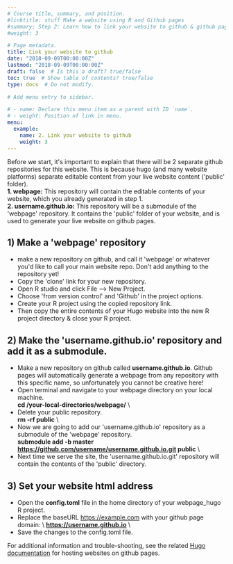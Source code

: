 ```yaml
---
# Course title, summary, and position.
#linktitle: stuff Make a website using R and Github pages
#summary: Step 2: Learn how to link your website to github & github pages 
#weight: 3

# Page metadata.
title: Link your website to github
date: "2018-09-09T00:00:00Z"
lastmod: "2018-09-09T00:00:00Z"
draft: false  # Is this a draft? true/false
toc: true  # Show table of contents? true/false
type: docs  # Do not modify.

# Add menu entry to sidebar.

# - name: Declare this menu item as a parent with ID `name`.
# - weight: Position of link in menu.
menu:
  example:
    name: 2. Link your website to github
    weight: 3
---
```


Before we start, it's important to explain that there will be 2 separate github repositories for this website. This is because hugo (and many website platforms) separate editable content from your live website content ('public' folder). \
**1. webpage:** This repository will contain the editable contents of your website, which you already generated in step 1. \
**2. username.github.io:** This repository will be a submodule of the 'webpage' repository. It contains the 'public' folder of your website, and is used to generate your live website on github pages.  


## 1) Make a 'webpage' repository
* make a new repository on github, and call it 'webpage' or whatever you'd like to call your main website repo. Don't add anything to the repository yet! 
* Copy the 'clone' link for your new repository. 
* Open R studio and click File --> New Project. 
* Choose 'from version control' and 'Github' in the project options.
* Create your R project using the copied repository link. 
* Then copy the entire contents of your Hugo website into the new R project directory & close your R project. 

## 2) Make the 'username.github.io' repository and add it as a submodule. 
* Make a new repository on github called **username.github.io**. Github pages will automatically generate a webpage from any repository with this specific name, so unfortunately you cannot be creative here! 
* Open terminal and navigate to your webpage directory on your local machine. \
**cd /your-local-directories/webpage/** \
* Delete your public repository.\
**rm -rf public** \
* Now we are going to add our 'username.github.io' repository as a submodule of the 'webpage' repository.\
**submodule add -b master https://github.com/username/username.github.io.git public** \
* Next time we serve the site, the 'username.github.io.git' repository will contain the contents of the 'public' directory. 

## 3) Set your website html address
* Open the **config.toml** file in the home directory of your webpage_hugo R project.
* Replace the baseURL https://example.com with your github page domain: \ **https://username.github.io** \
* Save the changes to the config.toml file.


For additional information and trouble-shooting, see the related [Hugo documentation](https://gohugo.io/hosting-and-deployment/hosting-on-github/) for hosting websites on github pages.

